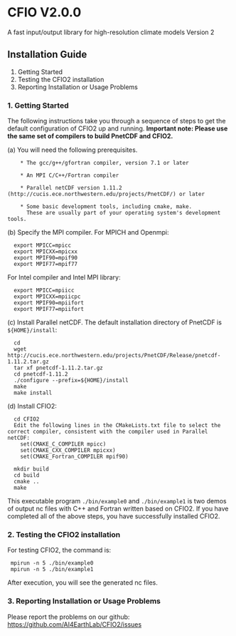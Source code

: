 # CFIO V2.0.0
A fast input/output library for high-resolution climate models Version 2

## Installation Guide

1.  Getting Started
2.  Testing the CFIO2 installation
3.  Reporting Installation or Usage Problems


### 1. Getting Started

The following instructions take you through a sequence of steps to get the default configuration of CFIO2 up and running. **Important note: Please use the same set of compilers to build PnetCDF and CFIO2.** 

(a) You will need the following prerequisites.

```shell
    * The gcc/g++/gfortran compiler, version 7.1 or later

    * An MPI C/C++/Fortran compiler

    * Parallel netCDF version 1.11.2 (http://cucis.ece.northwestern.edu/projects/PnetCDF/) or later

    * Some basic development tools, including cmake, make. 
      These are usually part of your operating system's development tools.
```

(b) Specify the MPI compiler.
    For MPICH and Openmpi:

      export MPICC=mpicc  
      export MPICXX=mpicxx  
      export MPIF90=mpif90  
      export MPIF77=mpif77  

   For Intel compiler and Intel MPI library:

      export MPICC=mpiicc  
      export MPICXX=mpiicpc  
      export MPIF90=mpiifort  
      export MPIF77=mpiifort  


(c) Install Parallel netCDF. The default installation directory of PnetCDF is `${HOME}/install`:
     
      cd
      wget http://cucis.ece.northwestern.edu/projects/PnetCDF/Release/pnetcdf-1.11.2.tar.gz
      tar xf pnetcdf-1.11.2.tar.gz
      cd pnetcdf-1.11.2
      ./configure --prefix=${HOME}/install  
      make 
      make install 


(d) Install CFIO2:

      cd CFIO2
      Edit the following lines in the CMakeLists.txt file to select the correct compiler, consistent with the compiler used in Parallel netCDF:
        set(CMAKE_C_COMPILER mpicc)
        set(CMAKE_CXX_COMPILER mpicxx)
        set(CMAKE_Fortran_COMPILER mpif90)

      mkdir build
      cd build
      cmake ..
      make


   This executable program `./bin/example0` and `./bin/example1` is two demos of output nc files with C++ and Fortran written based on CFIO2.
   If you have completed all of the above steps, you have successfully installed CFIO2.
      

### 2. Testing the CFIO2 installation

For testing CFIO2, the command is:
      
     mpirun -n 5 ./bin/example0
     mpirun -n 5 ./bin/example1

After execution, you will see the generated nc files.


### 3. Reporting Installation or Usage Problems

Please report the problems on our github: https://github.com/AI4EarthLab/CFIO2/issues